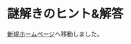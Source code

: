 # 謎解きのヒント&解答

[新規ホームページ](https://hoshikagegmsupport.readthedocs.io/ja/latest/AnswersHints/)へ移動しました。
